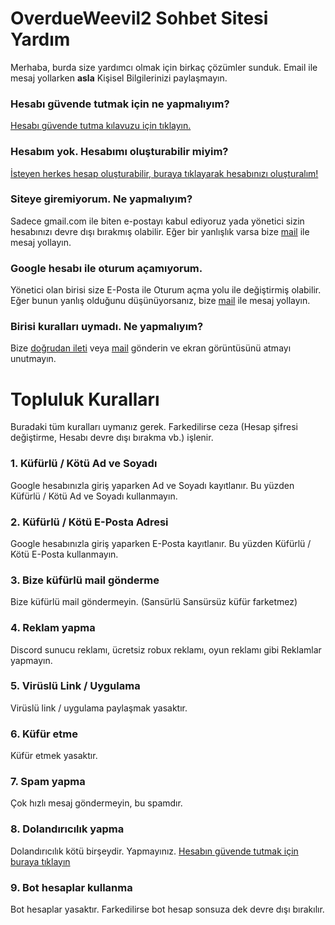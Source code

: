 # OverdueWeevil2 Sohbet Sitesi Yardım
Merhaba, burda size yardımcı olmak için birkaç çözümler sunduk. Email ile mesaj yollarken **asla** Kişisel Bilgilerinizi paylaşmayın.
### Hesabı güvende tutmak için ne yapmalıyım?
[Hesabı güvende tutma kılavuzu için tıklayın.](Hesap.md#hesab%C4%B1n%C4%B1z%C4%B1-g%C3%BCvende-tutma-k%C4%B1lavuzu)
### Hesabım yok. Hesabımı oluşturabilir miyim?
[İsteyen herkes hesap oluşturabilir, buraya tıklayarak hesabınızı oluşturalım!](https://overdueweevil2.cloud.mattermost.com/signup_user_complete)
### Siteye giremiyorum. Ne yapmalıyım?
Sadece gmail.com ile biten e-postayı kabul ediyoruz yada yönetici sizin hesabınızı devre dışı bırakmış olabilir. Eğer bir yanlışlık varsa bize [mail](mailto:61hasanabdullahuygun@gmail.com) ile mesaj yollayın.
### Google hesabı ile oturum açamıyorum.
Yönetici olan birisi size E-Posta ile Oturum açma yolu ile değiştirmiş olabilir. Eğer bunun yanlış olduğunu düşünüyorsanız, bize [mail](mailto:61hasanabdullahuygun@gmail.com) ile mesaj yollayın.
### Birisi kuralları uymadı. Ne yapmalıyım?
Bize [doğrudan ileti](https://overdueweevil2.cloud.mattermost.com/main/messages/@overdueweevil2) veya [mail](mailto:61hasanabdullahuygun@gmail.com) gönderin ve ekran görüntüsünü atmayı unutmayın.
# Topluluk Kuralları
Buradaki tüm kuralları uymanız gerek. Farkedilirse ceza (Hesap şifresi değiştirme, Hesabı devre dışı bırakma vb.) işlenir.
### 1. Küfürlü / Kötü Ad ve Soyadı
Google hesabınızla giriş yaparken Ad ve Soyadı kayıtlanır. Bu yüzden Küfürlü / Kötü Ad ve Soyadı kullanmayın.
### 2. Küfürlü / Kötü E-Posta Adresi
Google hesabınızla giriş yaparken E-Posta kayıtlanır. Bu yüzden Küfürlü / Kötü E-Posta kullanmayın.
### 3. Bize küfürlü mail gönderme
Bize küfürlü mail göndermeyin. (Sansürlü Sansürsüz küfür farketmez)
### 4. Reklam yapma
Discord sunucu reklamı, ücretsiz robux reklamı, oyun reklamı gibi Reklamlar yapmayın.
### 5. Virüslü Link / Uygulama
Virüslü link / uygulama paylaşmak yasaktır.
### 6. Küfür etme
Küfür etmek yasaktır.
### 7. Spam yapma
Çok hızlı mesaj göndermeyin, bu spamdır.
### 8. Dolandırıcılık yapma
Dolandırıcılık kötü birşeydir. Yapmayınız. [Hesabın güvende tutmak için buraya tıklayın](Hesap.md#hesab%C4%B1n%C4%B1z%C4%B1-g%C3%BCvende-tutma-k%C4%B1lavuzu)
### 9. Bot hesaplar kullanma
Bot hesaplar yasaktır. Farkedilirse bot hesap sonsuza dek devre dışı bırakılır.
